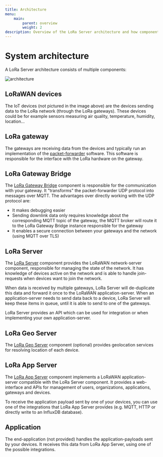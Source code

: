 ```yaml
---
title: Architecture
menu:
    main:
        parent: overview
        weight: 2
description: Overview of the LoRa Server architecture and how components are connected.
---
```


# System architecture

A LoRa Server architecture consists of multiple components:

![architecture](/img/architecture.png)

## LoRaWAN devices

The IoT devices (not pictured in the image above) are the devices
sending data to the LoRa network (through the LoRa gateways). These devices
could be for example sensors measuring air quality, temperature, humidity,
location...

## LoRa gateway

The gateways are receiving data from the devices and typically run an
implementation of the [packet-forwarder](https://github.com/Lora-net/packet_forwarder)
software. This software is responsible for the interface with the LoRa hardware
on the gateway.

## LoRa Gateway Bridge

The [LoRa Gateway Bridge](/lora-gateway-bridge/)
component is responsible for the communication with
your gateway. It "transforms" the packet-forwarder UDP protocol into messages
over MQTT. The advantages over directly working with the UDP protocol are:

* It makes debugging easier
* Sending downlink data only requires knowledge about the corresponding MQTT
  topic of the gateway, the MQTT broker will route it to the LoRa Gateway
  Bridge instance responsible for the gateway
* It enables a secure connection between your gateways and the network
  (using MQTT over TLS)

## LoRa Server

The [LoRa Server](/loraserver/) component provides the LoRaWAN network-server
component, responsible for managing the state of the network.
It has knowledge of devices active on the network and is able to handle
join-requests when devices want to join the network. 

When data is received by multiple gateways, LoRa Server will de-duplicate
this data and forward it once to the LoRaWAN application-server. When an
application-server needs to send data back to a device, LoRa Server will
keep these items in queue, until it is able to send to one of the gateways.

LoRa Server provides an API which can be used for integration or when
implementing your own application-server.

## LoRa Geo Server

The [LoRa Geo Server](/lora-geo-server/) component (optional) provides
geolocation services for resolving location of each device.

## LoRa App Server

The [LoRa App Server](/lora-app-server/) component
implements a LoRaWAN application-server compatible
with the LoRa Server component. It provides a web-interface and APIs for
management of users, organizations, applications, gateways and devices.

To receive the application payload sent by one of your devices, you can
use one of the integrations that LoRa App Server provides (e.g. MQTT, HTTP
or directly write to an InfluxDB database).

## Application

The end-application (not provided) handles the application-payloads sent by
your devices. It receives this data from LoRa App Server, using one of the
possible integrations.
